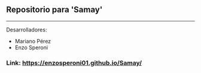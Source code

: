 ## Repositorio para 'Samay'
---
Desarrolladores:
* Mariano Pérez
* Enzo Speroni

### Link: https://enzosperoni01.github.io/Samay/